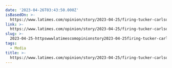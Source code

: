 ```yaml
---
date: '2023-04-26T03:43:50.000Z'
isBasedOn: >-
  https://www.latimes.com/opinion/story/2023-04-25/firing-tucker-carlson-fox-news-silenced-the-nations-loudest-anti-immigrant-voice
link: >-
  https://www.latimes.com/opinion/story/2023-04-25/firing-tucker-carlson-fox-news-silenced-the-nations-loudest-anti-immigrant-voice
slug: >-
  2023-04-25-httpswwwlatimescomopinionstory2023-04-25firing-tucker-carlson-fox-news-silenced-the-nations-loudest-anti-immigrant-voice
tags:
  - Media
title: >-
  https://www.latimes.com/opinion/story/2023-04-25/firing-tucker-carlson-fox-news-silenced-the-nations-loudest-anti-immigrant-voice
---
```


